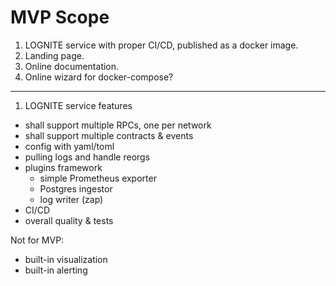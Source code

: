 # MVP Scope

1. LOGNITE service with proper CI/CD, published as a docker image.
2. Landing page.
3. Online documentation.
4. Online wizard for docker-compose?

-----

1. LOGNITE service features
- shall support multiple RPCs, one per network
- shall support multiple contracts & events
- config with yaml/toml
- pulling logs and handle reorgs
- plugins framework
    - simple Prometheus exporter
    - Postgres ingestor
    - log writer (zap)
- CI/CD
- overall quality & tests

Not for MVP:
- built-in visualization
- built-in alerting
